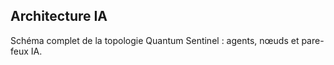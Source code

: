 ## Architecture IA  
Schéma complet de la topologie Quantum Sentinel : agents, nœuds et pare-feux IA.
